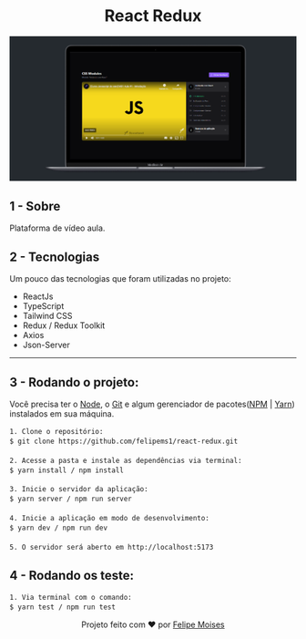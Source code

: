 <h1 align="center"> React Redux </h1>

<div align="center">
  <img src="./public/preview.png" alt="demonstração do projeto" >
</div>

## 1 - Sobre

Plataforma de vídeo aula.

## 2 - Tecnologias

Um pouco das tecnologias que foram utilizadas no projeto:

- ReactJs
- TypeScript
- Tailwind CSS
- Redux / Redux Toolkit
- Axios
- Json-Server

---

## 3 - Rodando o projeto:

Você precisa ter o [Node](https://nodejs.org/en/), o [Git](https://git-scm.com/) e algum gerenciador de pacotes([NPM](https://docs.npmjs.com/downloading-and-installing-node-js-and-npm/) | [Yarn](https://classic.yarnpkg.com/lang/en/docs/install)) instalados em sua máquina.

```bash
1. Clone o repositório:
$ git clone https://github.com/felipems1/react-redux.git

2. Acesse a pasta e instale as dependências via terminal:
$ yarn install / npm install

3. Inicie o servidor da aplicação:
$ yarn server / npm run server

4. Inicie a aplicação em modo de desenvolvimento:
$ yarn dev / npm run dev

5. O servidor será aberto em http://localhost:5173
```

## 4 - Rodando os teste:

```bash
1. Via terminal com o comando:
$ yarn test / npm run test
```

<p align="center">Projeto feito com ❤️ por <a href="https://www.linkedin.com/in/felipems12/">Felipe Moises</a></p>
